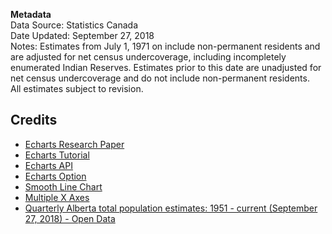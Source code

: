 <strong>Metadata</strong><br>
Data Source: Statistics Canada<br>
Date Updated: September 27, 2018<br>
Notes: Estimates from July 1, 1971 on include non-permanent residents and are adjusted for net census undercoverage, including incompletely enumerated Indian Reserves. Estimates prior to this date are unadjusted for net census undercoverage and do not include non-permanent residents.<br>
All estimates subject to revision.

## Credits
- <a href="https://www.sciencedirect.com/science/article/pii/S2468502X18300068" target="_blank">Echarts Research Paper</a>
- <a href="https://ecomfe.github.io/echarts-doc/public/en/tutorial.html#Get%20Started%20with%20ECharts%20in%205%20minutes" target="_blank">Echarts Tutorial</a>
- <a href="https://ecomfe.github.io/echarts-doc/public/en/api.html#echarts" target="_blank">Echarts API</a>
- <a href="https://ecomfe.github.io/echarts-doc/public/en/option.html#title" target="_blank">Echarts Option</a>
- <a href="https://ecomfe.github.io/echarts-examples/public/editor.html?c=line-smooth" target="_blank">Smooth Line Chart</a>
- <a href="https://ecomfe.github.io/echarts-examples/public/editor.html?c=multiple-x-axis" target="_blank">Multiple X Axes</a>
- <a href="https://open.alberta.ca/opendata/alberta-population-estimates-data-tables" target="_blank"> Quarterly Alberta total population estimates: 1951 - current (September 27, 2018) - Open Data</a>
<a href="" target="_blank"></a>